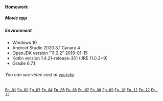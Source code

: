#### Homework
##### Movie app
##### Environment
- Windows 10
- Android Studio 2020.3.1 Canary 4
- OpenJDK version "11.0.2" 2019-01-15
- Kotlin version 1.4.21-release-351 (JRE 11.0.2+9)
- Gradle 6.7.1

###### You can see video cast at [`youtube`](https://www.youtube.com/watch?v=mPKpoz3BTRA&list=PLK7Hkn6sI-e280phjJ0ufKTSt9DDLecPb)
[`Ep 01`](https://youtu.be/mPKpoz3BTRA)
[`Ep 02`](https://youtu.be/qbDAmUJw01k)
[`Ep 03`](https://youtu.be/KbgFlVkyB9E)
[`Ep 04`](https://youtu.be/-k_Rp9KUTeM)
[`Ep 05`](https://youtu.be/2yGS9cQMmTs)
[`Ep 06`](https://youtu.be/vIh0dlLpwQw)
[`Ep 07`](https://youtu.be/EaovJAUrRJE)
[`Ep 08`](https://youtu.be/wJzyM_y3uwU)
[`Ep 09`](https://youtu.be/JX7bLYmEeEc)
[`Ep 10`](https://youtu.be/B0XpS0pByHM)
[`Ep 11`](https://youtu.be/kuLJRfP1eLs)
[`Ep 12`](https://youtu.be/kqDdNeRUWNI)
[`Ep 13`](https://youtu.be/2kK-MppN3Rk)